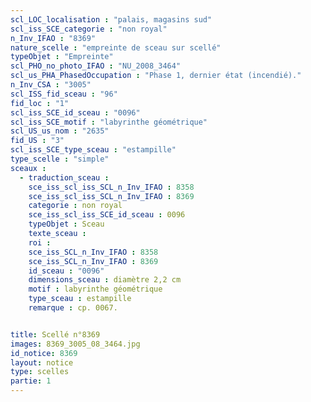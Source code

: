 ```yaml
---
scl_LOC_localisation : "palais, magasins sud"
scl_iss_SCE_categorie : "non royal"
n_Inv_IFAO : "8369"
nature_scelle : "empreinte de sceau sur scellé"
typeObjet : "Empreinte"
scl_PHO_no_photo_IFAO : "NU_2008_3464"
scl_us_PHA_PhasedOccupation : "Phase 1, dernier état (incendié)."
n_Inv_CSA : "3005"
scl_ISS_fid_sceau : "96"
fid_loc : "1"
scl_iss_SCE_id_sceau : "0096"
scl_iss_SCE_motif : "labyrinthe géométrique"
scl_US_us_nom : "2635"
fid_US : "3"
scl_iss_SCE_type_sceau : "estampille"
type_scelle : "simple"
sceaux :
  - traduction_sceau : 
    sce_iss_scl_iss_SCL_n_Inv_IFAO : 8358
    sce_iss_scl_iss_SCL_n_Inv_IFAO : 8369
    categorie : non royal
    sce_iss_scl_iss_SCE_id_sceau : 0096
    typeObjet : Sceau
    texte_sceau : 
    roi : 
    sce_iss_SCL_n_Inv_IFAO : 8358
    sce_iss_SCL_n_Inv_IFAO : 8369
    id_sceau : "0096"
    dimensions_sceau : diamètre 2,2 cm
    motif : labyrinthe géométrique
    type_sceau : estampille
    remarque : cp. 0067.


title: Scellé n°8369
images: 8369_3005_08_3464.jpg
id_notice: 8369
layout: notice
type: scelles
partie: 1
---
```

